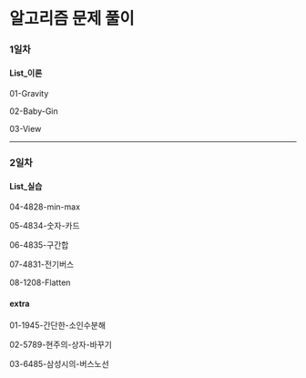 # 알고리즘 문제 풀이

### 1일차

#### List_이론

01-Gravity

02-Baby-Gin

03-View

---

### 2일차

#### List_실습

04-4828-min-max

05-4834-숫자-카드

06-4835-구간합

07-4831-전기버스

08-1208-Flatten

#### extra

01-1945-간단한-소인수분해

02-5789-현주의-상자-바꾸기

03-6485-삼성시의-버스노선
